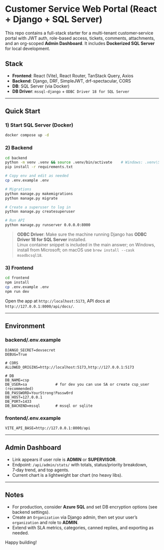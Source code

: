 # Customer Service Web Portal (React + Django + SQL Server)

This repo contains a full-stack starter for a multi-tenant customer‑service portal with JWT auth, role-based access, tickets, comments, attachments, and an org-scoped **Admin Dashboard**. It includes **Dockerized SQL Server** for local development.

## Stack

- **Frontend**: React (Vite), React Router, TanStack Query, Axios
- **Backend**: Django, DRF, SimpleJWT, drf-spectacular, CORS
- **DB**: SQL Server (via Docker)
- **DB Driver**: `mssql-django` + `ODBC Driver 18 for SQL Server`

---

## Quick Start

### 1) Start SQL Server (Docker)
```bash
docker compose up -d
```

### 2) Backend
```bash
cd backend
python -m venv .venv && source .venv/bin/activate    # Windows: .venv\Scripts\activate
pip install -r requirements.txt

# Copy env and edit as needed
cp .env.example .env

# Migrations
python manage.py makemigrations
python manage.py migrate

# Create a superuser to log in
python manage.py createsuperuser

# Run API
python manage.py runserver 0.0.0.0:8000
```

> **ODBC Driver**: Make sure the machine running Django has **ODBC Driver 18 for SQL Server** installed.  
> Linux container snippet is included in the main answer; on Windows, install from Microsoft; on macOS use `brew install --cask msodbcsql18`.

### 3) Frontend
```bash
cd frontend
npm install
cp .env.example .env
npm run dev
```
Open the app at `http://localhost:5173`, API docs at `http://127.0.0.1:8000/api/docs/`.

---

## Environment

### backend/.env.example
```
DJANGO_SECRET=devsecret
DEBUG=True

# CORS
ALLOWED_ORIGINS=http://localhost:5173,http://127.0.0.1:5173

# DB
DB_NAME=csp
DB_USER=sa             # for dev you can use SA or create csp_user (recommended)
DB_PASSWORD=YourStrong!Passw0rd
DB_HOST=127.0.0.1
DB_PORT=1433
DB_BACKEND=mssql       # mssql or sqlite
```

### frontend/.env.example
```
VITE_API_BASE=http://127.0.0.1:8000/api
```

---

## Admin Dashboard

- Link appears if user role is **ADMIN** or **SUPERVISOR**.
- Endpoint: `/api/admin/stats/` with totals, status/priority breakdown, 7‑day trend, and top agents.
- Current chart is a lightweight bar chart (no heavy libs).

---

## Notes

- For production, consider **Azure SQL** and set DB encryption options (see backend settings).
- Create an `Organization` via Django admin, then set your user’s `organization` and role to **ADMIN**.
- Extend with SLA metrics, categories, canned replies, and exporting as needed.

Happy building!
